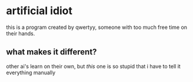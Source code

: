 # artificial idiot
this is a program created by qwertyy, someone with too much free time on their hands.
## what makes it different?
other ai's learn on their own, but _this_ one is so stupid that i have to tell it everything manually
